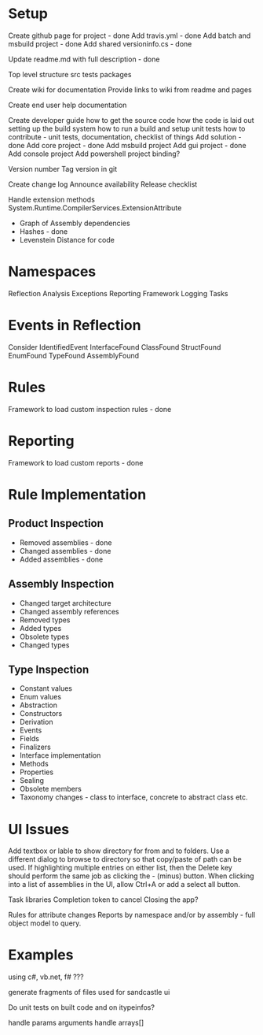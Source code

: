# Setup

Create github page for project - done
Add travis.yml - done
Add batch and msbuild project - done
Add shared versioninfo.cs - done

Update readme.md with full description - done

Top level structure
src
tests
packages

Create wiki for documentation
Provide links to wiki from readme and pages

Create end user help documentation

Create developer guide
 how to get the source code
 how the code is laid out
 setting up the build system
 how to run a build and setup unit tests
 how to contribute - unit tests, documentation, checklist of things
Add solution - done
Add core project - done
Add msbuild project
Add gui project - done
Add console project
Add powershell project binding?

Version number
Tag version in git

Create change log
Announce availability
Release checklist

Handle extension methods
System.Runtime.CompilerServices.ExtensionAttribute

* Graph of Assembly dependencies
* Hashes - done
* Levenstein Distance for code

# Namespaces

Reflection
Analysis 
Exceptions
Reporting
Framework
Logging
Tasks 

# Events in Reflection 

Consider
IdentifiedEvent
InterfaceFound
ClassFound
StructFound
EnumFound
TypeFound
AssemblyFound


# Rules

Framework to load custom inspection rules - done

# Reporting

Framework to load custom reports - done

# Rule Implementation

## Product Inspection

* Removed assemblies - done
* Changed assemblies - done
* Added assemblies - done

## Assembly Inspection

* Changed target architecture
* Changed assembly references
* Removed types
* Added types
* Obsolete types
* Changed types

## Type Inspection

* Constant values
* Enum values
* Abstraction
* Constructors
* Derivation
* Events
* Fields
* Finalizers
* Interface implementation
* Methods
* Properties
* Sealing
* Obsolete members
* Taxonomy changes - class to interface, concrete to abstract class etc.

# UI Issues

Add textbox or lable to show directory for from and to folders.
Use a different dialog to browse to directory so that copy/paste of path can be used.
If highlighting multiple entries on either list, then the Delete key should perform the same job as clicking the - (minus) button.
When clicking into a list of assemblies in the UI, allow Ctrl+A or add a select all button.

Task libraries
Completion token to cancel 
Closing the app?

Rules for attribute changes
Reports by namespace and/or by assembly - full object model to query.

# Examples

using c#, vb.net, f# ???


generate fragments of files used for sandcastle ui

Do unit tests on built code and on itypeinfos?

handle params arguments
handle arrays[]


